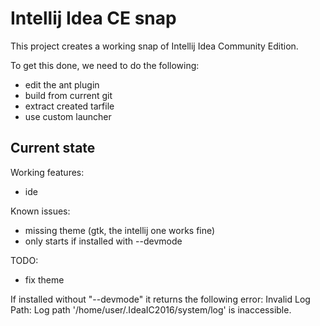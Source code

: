 # Intellij Idea CE snap

This project creates a working snap of Intellij Idea Community Edition.

To get this done, we need to do the following:
 - edit the ant plugin
 - build from current git
 - extract created tarfile
 - use custom launcher

## Current state

Working features:
 - ide

Known issues:
  - missing theme (gtk, the intellij one works fine)
  - only starts if installed with --devmode

TODO:
 - fix theme
 
If installed without "--devmode" it returns the following error:
Invalid Log Path: Log path '/home/user/.IdeaIC2016/system/log' is inaccessible.
